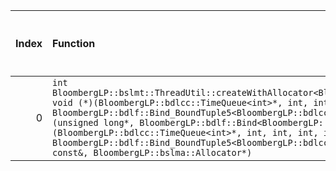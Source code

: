 |   Index | Function                                                                                                                                                                                                                                                                                                                                                                                                                                                                                                                                                  |   Difference in number of lines |   Function size difference in bytes | Disassembly                                                             |   Number of lines in `assume` build |   Number of bytes in `assume` build |   Number of lines in `none` build |   Number of bytes in `none` build |
|--------:|:----------------------------------------------------------------------------------------------------------------------------------------------------------------------------------------------------------------------------------------------------------------------------------------------------------------------------------------------------------------------------------------------------------------------------------------------------------------------------------------------------------------------------------------------------------|--------------------------------:|------------------------------------:|:------------------------------------------------------------------------|------------------------------------:|------------------------------------:|----------------------------------:|----------------------------------:|
|       0 | `int BloombergLP::bslmt::ThreadUtil::createWithAllocator<BloombergLP::bdlf::Bind<BloombergLP::bslmf::Nil, void (*)(BloombergLP::bdlcc::TimeQueue<int>*, int, int, int, int), BloombergLP::bdlf::Bind_BoundTuple5<BloombergLP::bdlcc::TimeQueue<int>*, int, int, int, int> > >(unsigned long*, BloombergLP::bdlf::Bind<BloombergLP::bslmf::Nil, void (*)(BloombergLP::bdlcc::TimeQueue<int>*, int, int, int, int), BloombergLP::bdlf::Bind_BoundTuple5<BloombergLP::bdlcc::TimeQueue<int>*, int, int, int, int> > const&, BloombergLP::bslma::Allocator*)` |                              -7 |                                 -32 | [Assumed](0.assume.s.txt), [Ignored](0.none.s.txt), [Diff](0.diff.html) |                                 400 |                             4381216 |                               432 |                           4381232 |